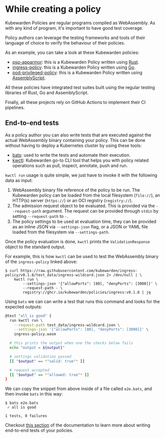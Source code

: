# While creating a policy

Kubewarden Policies are regular programs compiled as WebAssembly. As with any kind
of program, it's important to have good test coverage.

Policy authors can leverage the testing frameworks and tools of their language
of choice to verify the behaviour of their policies.

As an example, you can take a look at these Kubewarden policies:

* [psp-apparmor](https://github.com/kubewarden/psp-apparmor): this
  is a Kubewarden Policy written using [Rust](/writing-policies/rust/01-intro.html).
* [ingress-policy](https://github.com/kubewarden/ingress-policy): this is
  a Kubewarden Policy written using [Go](/writing-policies/go/01-intro.html).
* [pod-privileged-policy](https://github.com/kubewarden/pod-privileged-policy): this
  is a Kubewarden Policy written using [AssemblyScript](https://www.assemblyscript.org/).

All these policies have integrated test suites built using the regular testing libraries
of Rust, Go and AssemblyScript.

Finally, all these projects rely on GitHub Actions to implement their CI pipelines.

## End-to-end tests

As a policy author you can also write tests that are executed against the actual
WebAssembly binary containing your policy. This can be done without having
to deploy a Kubernetes cluster by using these tools:

* [bats](https://github.com/bats-core/bats-core): used to write the
  tests and automate their execution.
* [kwctl](https://github.com/kubewarden/kwctl): Kubewarden go-to CLI
  tool that helps you with policy related operations such as pull,
  inspect, annotate, push and run.

`kwctl run` usage is quite simple, we just have to invoke it with the
following data as input:

1. WebAssembly binary file reference of the policy to be run. The
   Kubewarden policy can be loaded from the local filesystem
   (`file://`), an HTTP(s) server (`https://`) or an OCI registry
   (`registry://`).
1. The admission request object to be evaluated.  This is provided via
  the `--request-path` argument. The request can be provided through
  `stdin` by setting `--request-path` to `-`.
1. The policy settings to be used at evaluation time, they can be
  provided as an inline JSON via `--settings-json` flag, or a JSON or
  YAML file loaded from the filesystem via `--settings-path`.

Once the policy evaluation is done, `kwctl` prints the
`ValidationResponse` object to the standard output.

For example, this is how `kwctl` can be used to test the WebAssembly
binary of the `ingress-policy` linked above:

```
$ curl https://raw.githubusercontent.com/kubewarden/ingress-policy/v0.1.8/test_data/ingress-wildcard.json 2> /dev/null | \
    kwctl run \
        --settings-json '{"allowPorts": [80], "denyPorts": [3000]}' \
        --request-path - \
        registry://ghcr.io/kubewarden/policies/ingress:v0.1.8 | jq
```

Using `bats` we can can write a test that runs this command and looks for the
expected outputs:

```bash
@test "all is good" {
  run kwctl run \
    --request-path test_data/ingress-wildcard.json \
    --settings-json '{"allowPorts": [80], "denyPorts": [3000]}' \
    ingress-policy.wasm

  # this prints the output when one the checks below fails
  echo "output = ${output}"

  # settings validation passed
  [[ "$output" == *"valid: true"* ]]

  # request accepted
  [[ "$output" == *"allowed: true"* ]]
}
```

We can copy the snippet from above inside of a file called `e2e.bats`,
and then invoke `bats` in this way:

```
$ bats e2e.bats
 ✓ all is good

1 tests, 0 failures
```

Checkout [this section](/writing-policies/go/05-e2e-tests.html)
of the documentation to learn more about writing end-to-end
tests of your policies.

